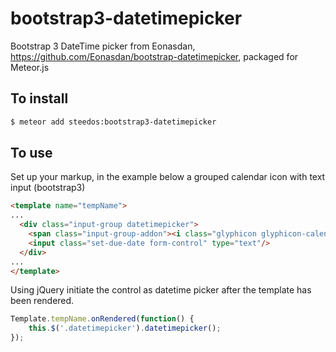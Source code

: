 bootstrap3-datetimepicker
======================

Bootstrap 3 DateTime picker from Eonasdan, https://github.com/Eonasdan/bootstrap-datetimepicker, packaged for Meteor.js

To install
----------

```sh
$ meteor add steedos:bootstrap3-datetimepicker
```

To use
------

Set up your markup, in the example below a grouped calendar icon with text input (bootstrap3)

```html
<template name="tempName">
...
  <div class="input-group datetimepicker">
    <span class="input-group-addon"><i class="glyphicon glyphicon-calendar"></i></span>
    <input class="set-due-date form-control" type="text"/>
  </div>
...
</template>
```

Using jQuery initiate the control as datetime picker after the template has been rendered.

```js
Template.tempName.onRendered(function() {
    this.$('.datetimepicker').datetimepicker();
});
```
